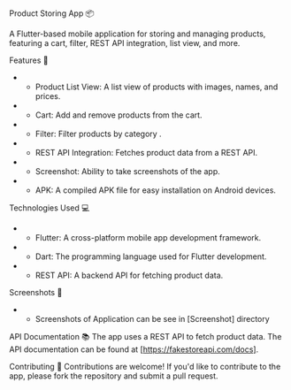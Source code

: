 

Product Storing App 📦

A Flutter-based mobile application for storing and managing products, featuring a cart, filter, REST API integration, list view, and more.

Features 🚀
- * Product List View: A list view of products with images, names, and prices.
- * Cart: Add and remove products from the cart.
- * Filter: Filter products by category .
- * REST API Integration: Fetches product data from a REST API.
- * Screenshot: Ability to take screenshots of the app.
- * APK: A compiled APK file for easy installation on Android devices.

Technologies Used 💻
- * Flutter: A cross-platform mobile app development framework.
- * Dart: The programming language used for Flutter development.
- * REST API: A backend API for fetching product data.

Screenshots 📸
- * Screenshots of Application can be see in [Screenshot] directory  

API Documentation 📚
The app uses a REST API to fetch product data. The API documentation can be found at [https://fakestoreapi.com/docs].

Contributing 🤝
Contributions are welcome! If you'd like to contribute to the app, please fork the repository and submit a pull request.


